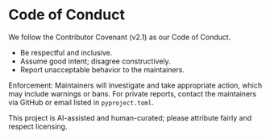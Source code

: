 # Code of Conduct

We follow the Contributor Covenant (v2.1) as our Code of Conduct.

- Be respectful and inclusive.
- Assume good intent; disagree constructively.
- Report unacceptable behavior to the maintainers.

Enforcement: Maintainers will investigate and take appropriate action, which may include warnings or bans. For private reports, contact the maintainers via GitHub or email listed in `pyproject.toml`.

This project is AI-assisted and human-curated; please attribute fairly and respect licensing.